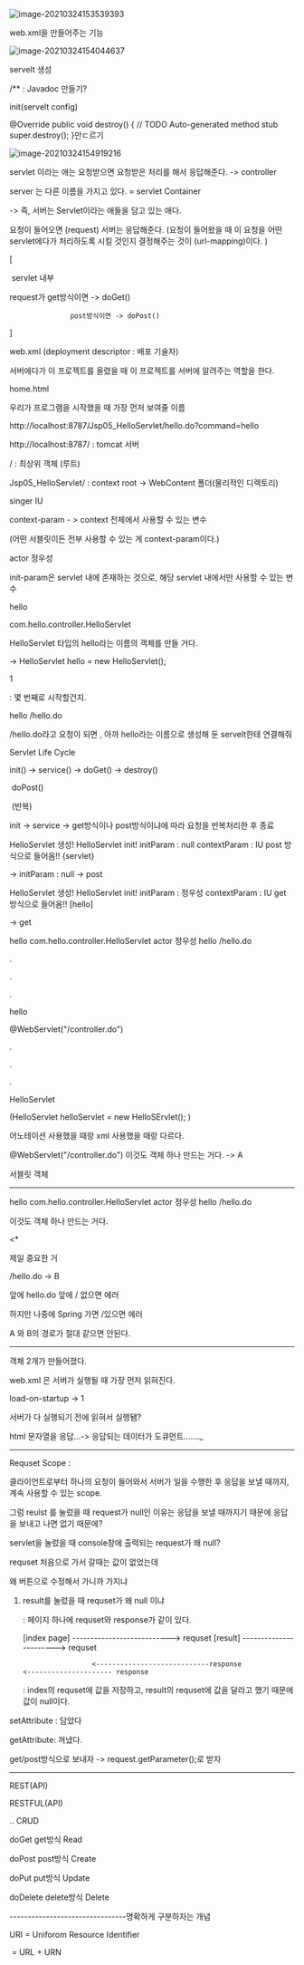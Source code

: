 ![image-20210324153539393](C:\Users\1\AppData\Roaming\Typora\typora-user-images\image-20210324153539393.png)

web.xml을 만들어주는 기능

![image-20210324154044637](C:\Users\1\AppData\Roaming\Typora\typora-user-images\image-20210324154044637.png)

servelt 생성



/** : Javadoc 만들기?

init(servelt config)

@Override
	public void destroy() {
		// TODO Auto-generated method stub
		super.destroy();
	}만ㄷ르기

![image-20210324154919216](C:\Users\1\AppData\Roaming\Typora\typora-user-images\image-20210324154919216.png)

servlet 이라는 애는 요청받으면 요청받은 처리를 해서 응답해준다. -> controller

server 는 다른 이름을 가지고 있다. = servlet Container

-> 즉, 서버는 Servlet이라는 애들을 담고 있는 애다.

요청이 들어오면 (request) 서버는 응답해준다. (요청이 들어왔을 때 이 요청을 어떤 servlet에다가 처리하도록 시킬 것인지 결정해주는 것이 (url-mapping)이다. )

[

​	servlet 내부

   request가 get방식이면 -> doGet()

   			       post방식이면 -> doPost()

]



web.xml (deployment descriptor : 배포 기술자) 

서버에다가 이 프로젝트를 올렸을 때 이 프로젝트를 서버에 알려주는 역할을 한다.

  <welcome-file-list>
    <welcome-file>home.html</welcome-file>
  </welcome-file-list>

우리가 프로그램을 시작했을 때 가장 먼저 보여줄 이름



http://localhost:8787/Jsp05_HelloServlet/hello.do?command=hello 

http://localhost:8787/ : tomcat 서버

/ : 최상위 객체 (루트)

Jsp05_HelloServlet/ : context root -> WebContent 폴더(물리적인 디렉토리)

  <context-param>
  	<param-name>singer</param-name>
  	<param-value>IU</param-value>
  </context-param>

context-param - > context 전체에서 사용할 수 있는 변수

(어떤 서블릿이든 전부 사용할 수 있는 게 context-param이다.)

<init-param>
  		<param-name>actor</param-name>
  		<param-value>정우성</param-value>
  </init-param>

init-param은 servlet 내에 존재하는 것으로, 해당 servlet 내에서만 사용할 수 있는 변수



<servlet-name>hello</servlet-name>

<servlet-class>com.hello.controller.HelloServlet</servlet-class>

HelloServlet 타입의  hello라는 이름의 객체를 만들 거다.

-> HelloServlet hello = new HelloServlet();



<load-on-startup>1</load-on-startup>

: 몇 번째로 시작할건지.



<servlet-mapping>
  	<servlet-name>hello</servlet-name>
  	<url-pattern>/hello.do</url-pattern>
  </servlet-mapping>

/hello.do라고 요청이 되면 , 아까 hello라는 이름으로 생성해 둔 servelt한테 연결해줘



Servlet Life Cycle

init() -> service() -> doGet() -> destroy()

​								  doPost()

​									(반복)

init -> service -> get방식이나 post방식이냐에 따라 요청을 반복처리한 후 종료



HelloServlet 생성!
HelloServlet init!
initParam : null
contextParam : IU
post 방식으로 들어옴!!
{servlet}



-> initParam : null -> post



HelloServlet 생성!
HelloServlet init!
initParam : 정우성
contextParam : IU
get 방식으로 들어옴!!
[hello]

-> get

<servlet>
  	<servlet-name>hello</servlet-name>
  	<servlet-class>com.hello.controller.HelloServlet</servlet-class>
  	<init-param>
  		<param-name>actor</param-name>
  		<param-value>정우성</param-value>
  	</init-param>
  </servlet>

  <servlet-mapping>
  	<servlet-name>hello</servlet-name>
  	<url-pattern>/hello.do</url-pattern>
  </servlet-mapping>

.

.

.

hello



@WebServlet("/controller.do")

.

.

.

HelloServlet

(HelloServlet helloServlet = new HelloSErvlet(); )

어노테이션 사용했을 때랑 xml 사용했을 때랑 다르다.

 @WebServlet("/controller.do") 이것도 객체 하나 만드는 거다. -> A

서블릿 객체



---

<servlet>
  	<servlet-name>hello</servlet-name>
  	<servlet-class>com.hello.controller.HelloServlet</servlet-class>
  	<init-param>
  		<param-name>actor</param-name>
  		<param-value>정우성</param-value>
  	</init-param>
  </servlet>

  <servlet-mapping>
  	<servlet-name>hello</servlet-name>
  	<url-pattern>/hello.do</url-pattern>
  </servlet-mapping>

이것도 객체 하나 만드는 거다.

<*

제일 중요한 거

<url-pattern>/hello.do</url-pattern> -> B

앞에 hello.do 앞에 / 없으면 에러

하지만 나중에 Spring 가면 /있으면 에러

A 와 B의 경로가 절대 같으면 안된다. 

---

객체 2개가 만들어졌다.



web.xml 은 서버가 실행될 때 가장 먼저 읽혀진다.

load-on-startup -> 1 

서버가 다 실행되기 전에 읽혀서 실행됌?

html 문자열을 응답...-> 응답되는 데이터가 도큐먼트......._

---

Requset Scope :

클라이언트로부터 하나의 요청이 들어와서 서버가 일을 수행한 후 응답을 보낼 때까지, 계속 사용할 수 있는 scope. 

그럼 reulst 를 눌렀을 때 request가 null인 이유는 응답을 보낼 때까지기 때문에 응답을 보내고 나면 없기 때문에?



servlet을 눌렀을 때 console창에 출력되는 request가 왜 null?



requset 처음으로 가서 갈때는 값이 없었는데

왜 버튼으로 수정해서 가니까 가지냐

1. result를 눌렀을 때 requset가 왜 null 이냐 

   : 페이지 하나에 requset와 response가 같이 있다.

   [index page] ---------------------------> requset  [result] -----------------------> requset

    					<----------------------------response               <--------------------- response

   : index의 requset에 값을 저장하고, result의 requset에 값을 달라고 했기 때문에 값이 null이다.



setAttribute : 담았다

getAttribute: 꺼냈다.

get/post방식으로 보내자 -> request.getParameter();로 받자

---

REST(API)

RESTFUL(API)

..												  CRUD

doGet			get방식				Read

doPost		  post방식			  Create

doPut		     put방식			   Update

doDelete		delete방식		  Delete

--------------------------------명확하게 구분하자는 개념



URI = Uniforom Resource Identifier

​		= URL + URN